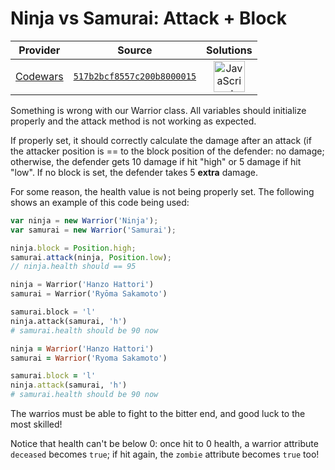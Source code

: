 [_metadata_:generated]: - "true"

# Ninja vs Samurai: Attack + Block

<!-- INFO TABLE BEGIN -->

| Provider                                        | Source                                                                               | Solutions                                                                                                                                                    |
| :---------------------------------------------: | :----------------------------------------------------------------------------------: | :----------------------------------------------------------------------------------------------------------------------------------------------------------: |
| [Codewars](../../../docs/providers/Codewars.md) | [`517b2bcf8557c200b8000015`](https://www.codewars.com/kata/517b2bcf8557c200b8000015) | [<img src="https://res.cloudinary.com/rascaltwo/image/upload/v1631924076/javascript_ehszr7.svg" alt="JavaScript" title="JavaScript" width="50" />](solve.js) |

<!-- INFO TABLE END -->

Something is wrong with our Warrior class. All variables should initialize properly and the attack method is not working as expected.

If properly set, it should correctly calculate the damage after an attack (if the attacker position is == to the block position of the defender: no damage; otherwise, the defender gets 10 damage if hit "high" or 5 damage if hit "low". If no block is set, the defender takes 5 **extra** damage.

For some reason, the health value is not being properly set. The following shows an example of this code being used:

```javascript
var ninja = new Warrior('Ninja');
var samurai = new Warrior('Samurai');

ninja.block = Position.high;
samurai.attack(ninja, Position.low);
// ninja.health should == 95
```
```python
ninja = Warrior('Hanzo Hattori')
samurai = Warrior('Ryōma Sakamoto')

samurai.block = 'l'
ninja.attack(samurai, 'h')
# samurai.health should be 90 now
```
```ruby
ninja = Warrior('Hanzo Hattori')
samurai = Warrior('Ryoma Sakamoto')

samurai.block = 'l'
ninja.attack(samurai, 'h')
# samurai.health should be 90 now
```
The warrios must be able to fight to the bitter end, and good luck to the most skilled!

Notice that health can't be below 0: once hit to 0 health, a warrior attribute `deceased` becomes `true`; if hit again, the `zombie` attribute becomes `true` too!

